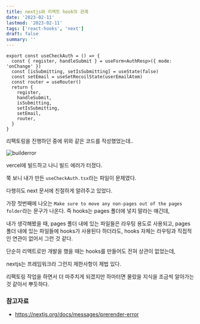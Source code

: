 ```yaml
---
title: nextjs와 리액트 hook의 관계
date: '2023-02-11'
lastmod: '2023-02-11'
tags: ['react-hooks', 'next']
draft: false
summary: ''
---
```


```tsx
export const useCheckAuth = () => {
  const { register, handleSubmit } = useForm<AuthResp>({ mode: 'onChange' })
  const [isSubmitting, setIsSubmitting] = useState(false)
  const setEmail = useSetRecoilState(userEmailAtom)
  const router = useRouter()
  return {
    register,
    handleSubmit,
    isSubmitting,
    setIsSubmitting,
    setEmail,
    router,
  }
}
```

리팩토링을 진행하던 중에 위와 같은 코드를 작성했었는데..

![builderror](/static/images/builderror.png)

vercel에 빌드하고 나니 빌드 에러가 터졌다.

쭉 보니 내가 만든 `useCheckAuth.tsx`라는 파일이 문제였다.

다행히도 next 문서에 친절하게 알려주고 있었다.

가장 첫번째에 나오는 `Make sure to move any non-pages out of the pages folder`라는 문구가 나온다. 즉 hooks는 pages 폴더에 넣지 말라는 얘긴데,

내가 생각해봤을 때, pages 폴더 내에 있는 파일들은 라우팅 용도로 사용되고, pages 폴더 내에 있는 파일들에 hooks가 사용된다 하더라도, hooks 자체는 라우팅과 직접적인 연관이 없어서 그런 것 같다.

단순히 리액트로만 개발을 했을 때는 hooks를 만들어도 전혀 상관이 없었는데,

nextjs는 프레임워크라 그런지 제한사항이 제법 있다.

리팩토링 작업을 하면서 더 마주치게 되겠지만 하마터면 몰랐을 지식을 조금씩 알아가는 것 같아서 뿌듯하다.

### 참고자료

- https://nextjs.org/docs/messages/prerender-error
